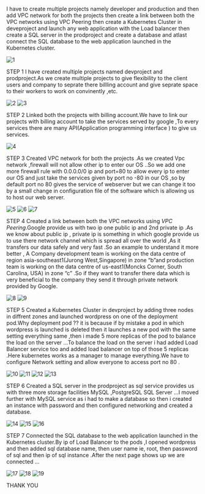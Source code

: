 I have to create multiple projects namely developer and production and then add VPC network for both the projects then create a link between both the VPC networks using VPC Peering then create a Kubernetes Cluster in deveproject and launch any web application with the Load balancer then create a SQL server in the prodproject and create a database and atlast connect the SQL database to the web application launched in the Kubernetes cluster.

![1](https://user-images.githubusercontent.com/67523396/112204319-878b2600-8c39-11eb-950b-69e29532e998.jpeg)


STEP 1
I have created multiple projects named devproject and prodproject.As we create multiple projects to give flexibility to the client users and company to seprate there billling account and give seprate space to their workers to work on convinently ,etc.

![2](https://user-images.githubusercontent.com/67523396/112204321-8823bc80-8c39-11eb-92a2-e08fcac3254e.png)
![3](https://user-images.githubusercontent.com/67523396/112204324-8823bc80-8c39-11eb-894f-b61e2fb87171.png)


STEP 2
Linked both the projects with billing account.We have to link our projects with billing account to take the services served by google ,To every services there are many API(Application programming interface ) to give us services.

![4](https://user-images.githubusercontent.com/67523396/112204326-88bc5300-8c39-11eb-9c1f-0edbaf528c39.png)


STEP 3
Created VPC network for both the projects .As we created Vpc network ,firewall will not allow other ip to enter our OS ..So we add one more firewall rule with 0.0.0.0/0 ip and port=80 to allow every ip to enter our OS and just take the services given by port no -80 in our OS ,so by default port no 80 gives the service of webserver but we can change it too by a small change in configuration file of the software which is allowing us to host our web server.

![5](https://user-images.githubusercontent.com/67523396/112204327-8954e980-8c39-11eb-8969-f5f5eec0dee4.png)
![6](https://user-images.githubusercontent.com/67523396/112204330-89ed8000-8c39-11eb-843a-ae1ead9b8d78.png)
![7](https://user-images.githubusercontent.com/67523396/112204333-8a861680-8c39-11eb-8820-02a34c6a5eb9.png)


STEP 4
Created a link between both the VPC networks using *VPC Peering*.Google provide us with two ip one public ip and 2nd private ip .As we know about public ip , private ip is something in which google provide us to use there network channel which is spread all over the world ,As it transfers our data safely and very fast .So an example to understand it more better , A Company development team is working on the data centre of region asia-southeast1(Jurong West,Singapore) in zone “b”and production team is working on the data centre of us-east1(Moncks Corner, South Carolina, USA) in zone “c” .So if they want to transfer there data which is very beneficial to the company they send it through private network provided by Google.

![8](https://user-images.githubusercontent.com/67523396/112204337-8b1ead00-8c39-11eb-85d7-dacea41a3e71.png)
![9](https://user-images.githubusercontent.com/67523396/112204294-80fcae80-8c39-11eb-9068-078540387565.png)



STEP 5
Created a Kubernetes Cluster in devproject by adding three nodes in diffrent zones and launched wordpress on one of the deployment pod.Why deployment pod ?? it is because if by mistake a pod in which wordpress is launched is deleted then it launches a new pod with the same setting everything same ,then i made 5 more replicas of the pod to balance the load on the server …To balance the load on the server i had added Load Balancer service too and added load balancer on top of those 5 replicas .Here kubernetes works as a manager to manage everything.We have to configure Network setting and allow everyone to access port no 80 .

![10](https://user-images.githubusercontent.com/67523396/112204300-82c67200-8c39-11eb-935f-d4a2377b60bc.png)
![11](https://user-images.githubusercontent.com/67523396/112204302-82c67200-8c39-11eb-901d-53ec69c4fd49.png)
![12](https://user-images.githubusercontent.com/67523396/112204303-835f0880-8c39-11eb-87d2-1f7b11e25f1c.png)
![13](https://user-images.githubusercontent.com/67523396/112204305-83f79f00-8c39-11eb-9eee-5ef62b02fd3b.png)



STEP 6
Created a SQL server in the prodproject as sql service provides us with three more storage facilities MySQL ,PostgreSQL SQL Server …I moved further with MySQL service as i had to make a database so then i created an instance with password and then configured networking and created a database.

![14](https://user-images.githubusercontent.com/67523396/112204307-84903580-8c39-11eb-901a-56e8d9497e10.png)
![15](https://user-images.githubusercontent.com/67523396/112204309-8528cc00-8c39-11eb-8ec6-898b29ae6b3f.png)
![16](https://user-images.githubusercontent.com/67523396/112204311-85c16280-8c39-11eb-8e98-8972e2e6743e.png)



STEP 7
Connected the SQL database to the web application launched in the Kubernetes cluster.By ip of Load Balancer to the pods ,I opened wordpress and then added sql database name, then user name ie, root, then password of sql and then ip of sql instance .After the next page shows up we are connected …


![17](https://user-images.githubusercontent.com/67523396/112204313-8659f900-8c39-11eb-9147-6e4674883d79.png)
![18](https://user-images.githubusercontent.com/67523396/112204314-86f28f80-8c39-11eb-9a65-2a5073514365.png)
![19](https://user-images.githubusercontent.com/67523396/112204316-86f28f80-8c39-11eb-8af4-bb43a4bf3e0f.png)



THANK YOU
